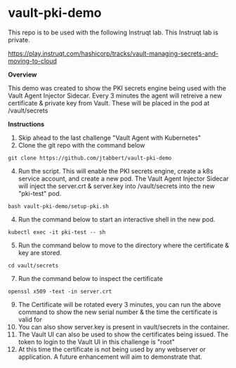 # vault-pki-demo

This repo is to be used with the following Instruqt lab.  This Instruqt lab is private.

https://play.instruqt.com/hashicorp/tracks/vault-managing-secrets-and-moving-to-cloud

**Overview**

This demo was created to show the PKI secrets engine being used with the Vault Agent Injector Sidecar.  Every 3 minutes the agent will retreive a new certificate & private key from Vault.  These will be placed in the pod at /vault/secrets

**Instructions**

1. Skip ahead to the last challenge "Vault Agent with Kubernetes"
2. Clone the git repo with the command below
```
git clone https://github.com/jtabbert/vault-pki-demo
```
4. Run the script. This will enable the PKI secrets engine, create a k8s service account, and create a new pod. The Vault Agent Injector Sidecar will inject the server.crt & server.key into /vault/secrets into the new "pki-test" pod.
```
bash vault-pki-demo/setup-pki.sh
```
4. Run the command below to start an interactive shell in the new pod.
```
kubectl exec -it pki-test -- sh
```
5. Run the command below to move to the directory where the certificate & key are stored.
```
cd vault/secrets
```
7. Run the command below to inspect the certificate
```
openssl x509 -text -in server.crt
```
9. The Certificate will be rotated every 3 minutes, you can run the above command to show the new serial number & the time the certificate is valid for
10. You can also show server.key is present in vault/secrets in the container.
11. The Vault UI can also be used to show the certificates being issued.  The token to login to the Vault UI in this challenge is "root"
12. At this time the certificate is not being used by any webserver or application.  A future enhancement will aim to demonstrate that.

